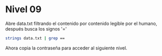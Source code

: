 # Nivel 09

Abre data.txt filtrando el contenido por contenido legible por el humano, después busca los signos '='

```Bash
strings data.txt | grep ==
```

Ahora copia la contraseña para acceder al siguiente nivel. 
